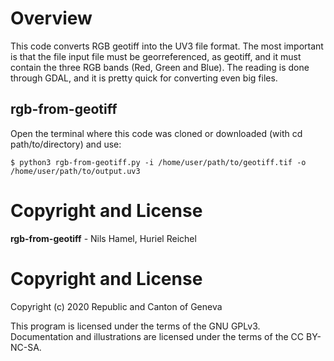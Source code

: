 # Overview

This code converts RGB geotiff into the UV3 file format. The most important is that the file input file must be georreferenced, as geotiff, and it must contain the three RGB bands (Red, Green and Blue). The reading is done through GDAL, and it is pretty quick for converting even big files. 

## rgb-from-geotiff

Open the terminal where this code was cloned or downloaded (with cd path/to/directory) and use:

```
$ python3 rgb-from-geotiff.py -i /home/user/path/to/geotiff.tif -o /home/user/path/to/output.uv3
```
# Copyright and License

**rgb-from-geotiff** - Nils Hamel, Huriel Reichel <br >

# Copyright and License
Copyright (c) 2020 Republic and Canton of Geneva

This program is licensed under the terms of the GNU GPLv3. Documentation and illustrations are licensed under the terms of the CC BY-NC-SA.

